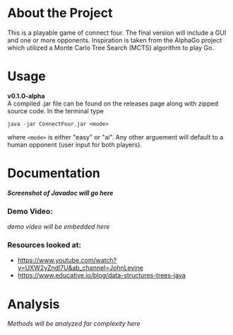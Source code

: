 # About the Project
This is a playable game of connect four. The final version will include a GUI and one or more opponents. Inspiration is taken from the AlphaGo project which utilized a Monte Carlo Tree Search (MCTS) algorithm to play Go.

# Usage
**v0.1.0-alpha**  
A compiled .jar file can be found on the releases page along with zipped source code.
In the terminal type  
```
java -jar ConnectFour.jar <mode>
```
where `<mode>` is either "easy" or "ai". Any other arguement will default to a human opponent (user input for both players).

# Documentation
***Screenshot of Javadoc will go here***
### Demo Video:
*demo video will be embedded here*
### Resources looked at:
- https://www.youtube.com/watch?v=UXW2yZndl7U&ab_channel=JohnLevine
- https://www.educative.io/blog/data-structures-trees-java

# Analysis
*Methods will be analyzed for complexity here*
